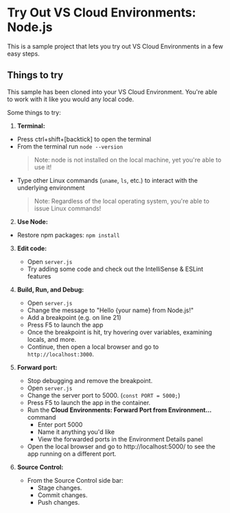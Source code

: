 
# Try Out VS Cloud Environments: Node.js

This is a sample project that lets you try out VS Cloud Environments in a few easy steps.
   
## Things to try

This sample has been cloned into your VS Cloud Environment. You're able to work with it like you would any local code.

Some things to try:

1. **Terminal:** 
  - Press ctrl+shift+[backtick] to open the terminal
  - From the terminal run `node --version`
    > Note: node is not installed on the local machine, yet you're able to use it! 
  - Type other Linux commands (`uname`, `ls`, etc.) to interact with the underlying environment
    > Note: Regardless of the local operating system, you're able to issue Linux commands! 

2. **Use Node:** 
  - Restore npm packages: `npm install`

3. **Edit code:**
   - Open `server.js`
   - Try adding some code and check out the IntelliSense & ESLint features

4. **Build, Run, and Debug:**
   - Open `server.js`
   - Change the message to "Hello {your name} from Node.js!"
   - Add a breakpoint (e.g. on line 21)
   - Press F5 to launch the app
   - Once the breakpoint is hit, try hovering over variables, examining locals, and more.
   - Continue, then open a local browser and go to `http://localhost:3000`.

5. **Forward port:**
   - Stop debugging and remove the breakpoint.
   - Open `server.js`
   - Change the server port to 5000. (`const PORT = 5000;`)
   - Press F5 to launch the app in the container.
   - Run the **Cloud Environments: Forward Port from Environment...** command
     - Enter port 5000
     - Name it anything you'd like
     - View the forwarded ports in the Environment Details panel
   - Open the local browser and go to http://localhost:5000/ to see the app running on a different port.

6. **Source Control:**
    - From the Source Control side bar:
      - Stage changes.
      - Commit changes.
      - Push changes.